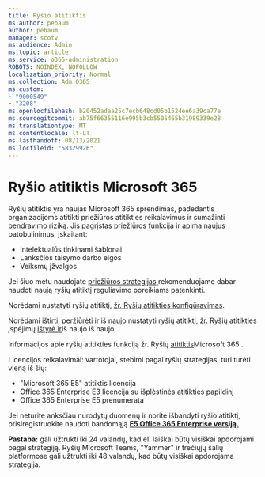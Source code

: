 ```yaml
---
title: Ryšio atitiktis
ms.author: pebaum
author: pebaum
manager: scotv
ms.audience: Admin
ms.topic: article
ms.service: o365-administration
ROBOTS: NOINDEX, NOFOLLOW
localization_priority: Normal
ms.collection: Adm_O365
ms.custom:
- "9000549"
- "3208"
ms.openlocfilehash: b20452adaa25c7ecb648cd05b1524ee6a39ca77e
ms.sourcegitcommit: ab75f66355116e995b3cb5505465b31989339e28
ms.translationtype: MT
ms.contentlocale: lt-LT
ms.lasthandoff: 08/13/2021
ms.locfileid: "58329926"
---
```

# <a name="communication-compliance-in-microsoft-365"></a>Ryšio atitiktis Microsoft 365

Ryšių atitiktis yra naujas Microsoft 365 sprendimas, padedantis organizacijoms atitikti priežiūros atitikties reikalavimus ir sumažinti bendravimo riziką. Jis pagrįstas priežiūros funkcija ir apima naujus patobulinimus, įskaitant:

- Intelektualūs tinkinami šablonai
- Lanksčios taisymo darbo eigos
- Veiksmų įžvalgos

Jei šiuo metu naudojate [priežiūros strategijas,](https://docs.microsoft.com/microsoft-365/compliance/supervision-policies)rekomenduojame dabar naudoti naują ryšių atitiktį reguliavimo poreikiams patenkinti.

Norėdami nustatyti ryšių atitiktį, [žr. Ryšių atitikties konfigūravimas](https://docs.microsoft.com/microsoft-365/compliance/communication-compliance-configure).

Norėdami ištirti, peržiūrėti ir iš naujo nustatyti ryšių atitiktį, žr. Ryšių atitikties įspėjimų [ištyrė ir](https://docs.microsoft.com/microsoft-365/compliance/communication-compliance-investigate-remediate)iš naujo iš naujo.

Informacijos apie ryšių atitikties funkciją žr. Ryšių [atitiktis](https://docs.microsoft.com/microsoft-365/compliance/communication-compliance)Microsoft 365 .

Licencijos reikalavimai: vartotojai, stebimi pagal ryšių strategijas, turi turėti vieną iš šių:

- "Microsoft 365 E5" atitiktis licencija
- Office 365 Enterprise E3 licencija su išplėstinės atitikties papildinį
- Office 365 Enterprise E5 prenumerata

Jei neturite anksčiau nurodytų duomenų ir norite išbandyti ryšio atitiktį, prisiregistruokite naudoti bandomąją **[E5 Office 365 Enterprise versiją.](https://go.microsoft.com/fwlink/p/?LinkID=698279)**

**Pastaba:** gali užtrukti iki 24 valandų, kad el. laiškai būtų visiškai apdorojami pagal strategiją. Ryšių Microsoft Teams, "Yammer" ir trečiųjų šalių platformose gali užtrukti iki 48 valandų, kad būtų visiškai apdorojama strategija.
